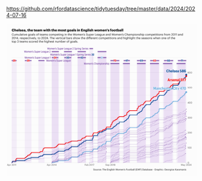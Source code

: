 https://github.com/rfordatascience/tidytuesday/tree/master/data/2024/2024-07-16

![](plots/ewf.png)
